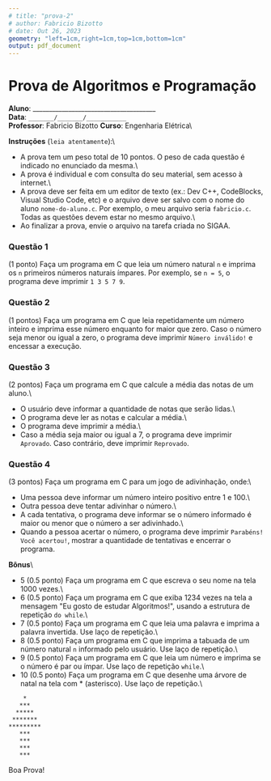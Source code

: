 ```yaml
---
# title: "prova-2"
# author: Fabricio Bizotto
# date: Out 26, 2023
geometry: "left=1cm,right=1cm,top=1cm,bottom=1cm"
output: pdf_document
---
```

# Prova de Algoritmos e Programação

**Aluno**: ______________________________________\
**Data**: `_______/_______/___________`\
**Professor**: Fabricio Bizotto **Curso**: Engenharia Elétrica\
<!-- __Assuntos__: Tipos de dados, Operadores, Estruturas de controle, Laços de repetição\ -->

__Instruções__ (`leia atentamente`):\
  - A prova tem um peso total de 10 pontos. O peso de cada questão é indicado no enunciado da mesma.\
  - A prova é individual e com consulta do seu material, sem acesso à internet.\
  - A prova deve ser feita em um editor de texto (ex.: Dev C++, CodeBlocks, Visual Studio Code, etc) e o arquivo deve ser salvo com o nome do aluno `nome-do-aluno.c`. Por exemplo, o meu arquivo seria `fabricio.c`. Todas as questões devem estar no mesmo arquivo.\
  - Ao finalizar a prova, envie o arquivo na tarefa criada no SIGAA.

### Questão 1

(1 ponto) Faça um programa em C que leia um número natural `n` e imprima os `n` primeiros números naturais ímpares. Por exemplo, se `n = 5`, o programa deve imprimir `1 3 5 7 9`.

### Questão 2

(1 pontos) Faça um programa em C que leia repetidamente um número inteiro e imprima esse número enquanto for maior que zero. Caso o número seja menor ou igual a zero, o programa deve imprimir `Número inválido!` e encessar a execução.

### Questão 3

(2 pontos) Faça um programa em C que calcule a média das notas de um aluno.\
 - O usuário deve informar a quantidade de notas que serão lidas.\
 - O programa deve ler as notas e calcular a média.\
 - O programa deve imprimir a média.\
 - Caso a média seja maior ou igual a 7, o programa deve imprimir `Aprovado`. Caso contrário, deve imprimir `Reprovado`.

### Questão 4

(3 pontos) Faça um programa em C para um jogo de adivinhação, onde:\
 - Uma pessoa deve informar um número inteiro positivo entre 1 e 100.\
 - Outra pessoa deve tentar adivinhar o número.\
 - A cada tentativa, o programa deve informar se o número informado é maior ou menor que o número a ser adivinhado.\
 - Quando a pessoa acertar o número, o programa deve imprimir `Parabéns! Você acertou!`, mostrar a quantidade de tentativas e encerrar o programa.

__Bônus__\
 - 5 (0.5 ponto) Faça um programa em C que escreva o seu nome na tela 1000 vezes.\
 - 6 (0.5 ponto) Faça um programa em C que exiba 1234 vezes na tela a mensagem "Eu gosto de estudar Algoritmos!", usando a estrutura de repetição `do while`.\
 - 7 (0.5 ponto) Faça um programa em C que leia uma palavra e imprima a palavra invertida. Use laço de repetição.\
 - 8 (0.5 ponto) Faça  um programa em C que imprima a tabuada de um número natural `n` informado pelo usuário. Use laço de repetição.\
 - 9 (0.5 ponto) Faça um programa em C que leia um número e imprima se o número é par ou ímpar. Use laço de repetição `while`.\
 - 10 (0.5 ponto) Faça um programa em C que desenhe uma árvore de natal na tela com * (asterisco). Use laço de repetição.\

```
    *
   ***
  *****
 *******
*********
   ***
   ***
   ***
   ***
 ```
 Boa Prova!